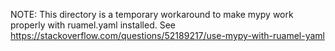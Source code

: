 NOTE: This directory is a temporary workaround to make mypy work properly with ruamel.yaml installed.
See https://stackoverflow.com/questions/52189217/use-mypy-with-ruamel-yaml

